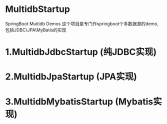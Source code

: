 # MultidbStartup
SpringBoot Muitidb Demos
这个项目是专门作springboot个多数据源的demo,包括JDBC\JPA\MyBatis的实现
# 1.MultidbJdbcStartup (纯JDBC实现)
# 2.MultidbJpaStartup  (JPA实现)
# 3.MultidbMybatisStartup  (Mybatis实现)
